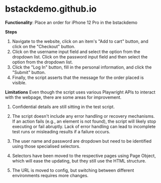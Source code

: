 # bstackdemo.github.io

**Functionality**: Place an order for iPhone 12 Pro in the bstackdemo

**Steps**
1. Navigate to the website, click on an item's "Add to cart" button, and click on the "Checkout" button.
2. Click on the username input field and select the option from the dropdown list. Click on the password input field and then select the option from the dropdown list.
3. Click the "Log In" button, fill in the personal information, and click the "Submit" button.
4. Finally, the script asserts that the message for the order placed is visible.

**Limitations**
Even though the script uses various Playwright APIs to interact with the webpage, there are some areas for improvement. 

1. Confidential details are still sitting in the test script.
   
2. The script doesn't include any error handling or recovery mechanisms. If an action fails (e.g., an element is not found), the script will likely stop executing or fail abruptly. Lack of error handling can lead to incomplete test runs or misleading results if a failure occurs.
   
3. The user name and password are dropdown but need to be identified using those specialised selectors.

4. Selectors have been moved to the respective pages using Page Object, which will ease the updating, but they still use the HTML structure.

5. The URL is moved to config, but switching between different environments requires more changes.
